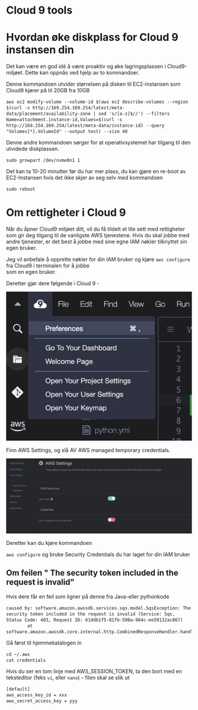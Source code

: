 # Cloud 9 tools

# Hvordan øke diskplass for Cloud 9 instansen din

Det kan være en god idé å være proaktiv og øke lagringsplassen i Cloud9-miljøet. Dette kan oppnås ved hjelp av to kommandoer. 

Denne kommandoen utvider størrelsen på disken til EC2-instansen som Cloud9 kjører på til 20GB fra 10GB

```shell
aws ec2 modify-volume --volume-id $(aws ec2 describe-volumes --region $(curl -s http://169.254.169.254/latest/meta-data/placement/availability-zone | sed 's/[a-z]$//') --filters Name=attachment.instance-id,Values=$(curl -s http://169.254.169.254/latest/meta-data/instance-id) --query "Volumes[*].VolumeId" --output text) --size 40     
```

Denne andre kommandoen sørger for at operativsystemet har tilgang til den utvidede diskplassen.
```
sudo growpart /dev/nvme0n1 1
```

Det kan ta 10-20 minutter før du har mer plass, du kan gjøre en re-boot av EC2-Instansen hvis det ikke skjer av seg selv med kommandoen

```
sudo reboot
```

# Om rettigheter i Cloud 9 

Når du åpner Cloud9 miljøet ditt, vil du få tildelt et lite sett med rettigheter som gir deg tilgang til de vanligste AWS tjenestene. 
Hvis du skal jobbe med andre tjenester, er det best å jobbe med sine egne IAM nøkler tilknyttet sin egen bruker. 

Jeg vil anbefale å opprette nøkler for din IAM bruker og kjøre ```aws configure``` fra Cloud9 i terminalen for å jobbe  
som en egen bruker.

Deretter gjør dere følgende i Cloud 9 - 

![Logo](img/creds.png "Assignment logo")

Finn AWS Settings, og slå AV AWS managed temporary credentials. 

![Logo](img/preferences.png "Assignment logo")

Deretter kan du kjøre kommandoen 

```aws configure``` og bruke Security Credentials du har laget for din IAM bruker 

## Om feilen " The security token included in the request is invalid" 

Hvis dere får en feil som ligner på denne fra Java-eller pythonkode 
```
caused by: software.amazon.awssdk.services.sqs.model.SqsException: The security token included in the request is invalid (Service: Sqs, Status Code: 403, Request ID: 61ddb1f5-81fb-508a-964c-ee59132ac067)
        at software.amazon.awssdk.core.internal.http.CombinedResponseHandler.handleErrorRespo
```
Gå først til hjemmekatalogen in 
```
cd ~/.aws
cat credentials
```
Hvis du ser en tom linje med AWS_SESSION_TOKEN, ta den bort med en teksteditor (feks `vi`, eller `nano`) - filen skal se slik ut 

```
[default]
aws_access_key_id = xxx
aws_secret_access_key = yyy
```
